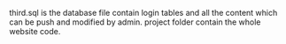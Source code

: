 third.sql is the database file contain login tables and all the content which can be push and modified by admin.
project folder contain the whole website code.
